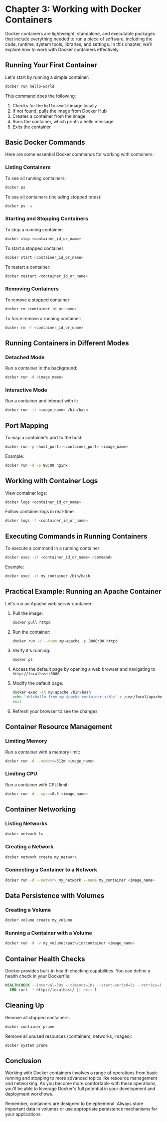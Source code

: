 # Chapter 3: Working with Docker Containers

Docker containers are lightweight, standalone, and executable packages that include everything needed to run a piece of software, including the code, runtime, system tools, libraries, and settings. In this chapter, we'll explore how to work with Docker containers effectively.

## Running Your First Container

Let's start by running a simple container:

```bash
docker run hello-world
```

This command does the following:
1. Checks for the `hello-world` image locally
2. If not found, pulls the image from Docker Hub
3. Creates a container from the image
4. Runs the container, which prints a hello message
5. Exits the container

## Basic Docker Commands

Here are some essential Docker commands for working with containers:

### Listing Containers

To see all running containers:
```bash
docker ps
```

To see all containers (including stopped ones):
```bash
docker ps -a
```

### Starting and Stopping Containers

To stop a running container:
```bash
docker stop <container_id_or_name>
```

To start a stopped container:
```bash
docker start <container_id_or_name>
```

To restart a container:
```bash
docker restart <container_id_or_name>
```

### Removing Containers

To remove a stopped container:
```bash
docker rm <container_id_or_name>
```

To force remove a running container:
```bash
docker rm -f <container_id_or_name>
```

## Running Containers in Different Modes

### Detached Mode

Run a container in the background:
```bash
docker run -d <image_name>
```

### Interactive Mode

Run a container and interact with it:
```bash
docker run -it <image_name> /bin/bash
```

## Port Mapping

To map a container's port to the host:
```bash
docker run -p <host_port>:<container_port> <image_name>
```

Example:
```bash
docker run -d -p 80:80 nginx
```

## Working with Container Logs

View container logs:
```bash
docker logs <container_id_or_name>
```

Follow container logs in real-time:
```bash
docker logs -f <container_id_or_name>
```

## Executing Commands in Running Containers

To execute a command in a running container:
```bash
docker exec -it <container_id_or_name> <command>
```

Example:
```bash
docker exec -it my_container /bin/bash
```

## Practical Example: Running an Apache Container

Let's run an Apache web server container:

1. Pull the image:
   ```bash
   docker pull httpd
   ```

2. Run the container:
   ```bash
   docker run -d --name my-apache -p 8080:80 httpd
   ```

3. Verify it's running:
   ```bash
   docker ps
   ```

4. Access the default page by opening a web browser and navigating to `http://localhost:8080`

5. Modify the default page:
   ```bash
   docker exec -it my-apache /bin/bash
   echo "<h1>Hello from my Apache container!</h1>" > /usr/local/apache2/htdocs/index.html
   exit
   ```

6. Refresh your browser to see the changes

## Container Resource Management

### Limiting Memory

Run a container with a memory limit:
```bash
docker run -d --memory=512m <image_name>
```

### Limiting CPU

Run a container with CPU limit:
```bash
docker run -d --cpus=0.5 <image_name>
```

## Container Networking

### Listing Networks

```bash
docker network ls
```

### Creating a Network

```bash
docker network create my_network
```

### Connecting a Container to a Network

```bash
docker run -d --network my_network --name my_container <image_name>
```

## Data Persistence with Volumes

### Creating a Volume

```bash
docker volume create my_volume
```

### Running a Container with a Volume

```bash
docker run -d -v my_volume:/path/in/container <image_name>
```

## Container Health Checks

Docker provides built-in health checking capabilities. You can define a health check in your Dockerfile:

```dockerfile
HEALTHCHECK --interval=30s --timeout=10s --start-period=5s --retries=3 \
  CMD curl -f http://localhost/ || exit 1
```

## Cleaning Up

Remove all stopped containers:
```bash
docker container prune
```

Remove all unused resources (containers, networks, images):
```bash
docker system prune
```

## Conclusion

Working with Docker containers involves a range of operations from basic running and stopping to more advanced topics like resource management and networking. As you become more comfortable with these operations, you'll be able to leverage Docker's full potential in your development and deployment workflows.

Remember, containers are designed to be ephemeral. Always store important data in volumes or use appropriate persistence mechanisms for your applications.
